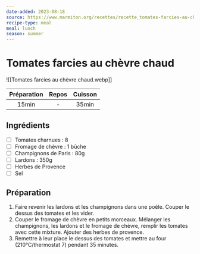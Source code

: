 ```yaml
---
date-added: 2023-08-18
source: https://www.marmiton.org/recettes/recette_tomates-farcies-au-chevre-chaud_23616.aspx
recipe-type: meal
meal: lunch
season: summer
---
```


# Tomates farcies au chèvre chaud

![[Tomates farcies au chèvre chaud.webp]]

| Préparation | Repos | Cuisson |
|:-----------:|:-----:|:-------:|
|    15min    |   -   |  35min  |

## Ingrédients

- [ ] Tomates charnues : 8
- [ ] Fromage de chèvre : 1 bûche
- [ ] Champignons de Paris : 80g
- [ ] Lardons : 350g
- [ ] Herbes de Provence
- [ ] Sel

## Préparation

1. Faire revenir les lardons et les champignons dans une poêle. Couper le dessus des tomates et les vider.
2. Couper le fromage de chèvre en petits morceaux. Mélanger les champignons, les lardons et le fromage de chèvre, remplir les tomates avec cette mixture. Ajouter des herbes de provence.
3. Remettre à leur place le dessus des tomates et mettre au four (210°C/thermostat 7) pendant 35 minutes.
